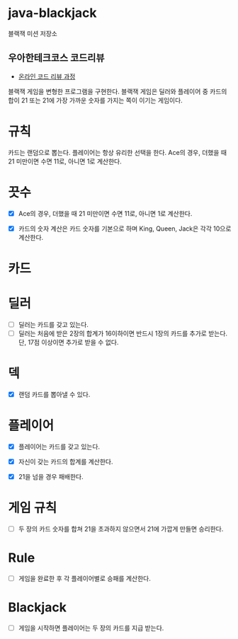 # java-blackjack

블랙잭 미션 저장소

## 우아한테크코스 코드리뷰

- [온라인 코드 리뷰 과정](https://github.com/woowacourse/woowacourse-docs/blob/master/maincourse/README.md)


블랙잭 게임을 변형한 프로그램을 구현한다. 
블랙잭 게임은 딜러와 플레이어 중 카드의 합이 21 또는 21에 가장 가까운 숫자를 가지는 쪽이 이기는 게임이다.


# 규칙

카드는 랜덤으로 뽑는다.
플레이어는 항상 유리한 선택을 한다. Ace의 경우, 더했을 때 21 미만이면 수면 11로, 아니면 1로 계산한다.



# 끗수

- [x] Ace의 경우, 더했을 때 21 미만이면 수면 11로, 아니면 1로 계산한다.
- [x] 카드의 숫자 계산은 카드 숫자를 기본으로 하며 King, Queen, Jack은 각각 10으로 계산한다.


# 카드



# 딜러 

- [ ] 딜러는 카드를 갖고 있는다. 
- [ ] 딜러는 처음에 받은 2장의 합계가 16이하이면 반드시 1장의 카드를 추가로 받는다. 단, 17점 이상이면 추가로 받을 수 없다.

# 덱

- [x] 랜덤 카드를 뽑아낼 수 있다.

# 플레이어
- [x] 플레이어는 카드를 갖고 있는다.
- [x] 자신이 갖는 카드의 합계를 계산한다.
- [x] 21을 넘을 경우 패배한다.



# 게임 규칙
- [ ] 두 장의 카드 숫자를 합쳐 21을 초과하지 않으면서 21에 가깝게 만들면 승리한다.

# Rule 
- [ ] 게임을 완료한 후 각 플레이어별로 승패를 계산한다.

# Blackjack
- [ ] 게임을 시작하면 플레이어는 두 장의 카드를 지급 받는다.
